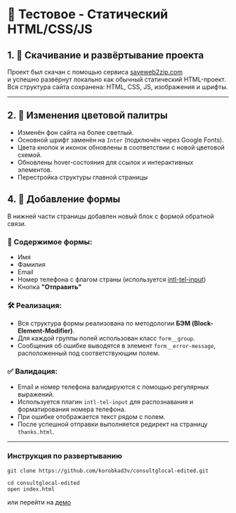 # 📄 Тестовое - Статический HTML/CSS/JS 

## 1. 🔽 Скачивание и развёртывание проекта

Проект был скачан с помощью сервиса [saveweb2zip.com](https://saveweb2zip.com)  
и успешно развёрнут локально как обычный статический HTML-проект.  
Вся структура сайта сохранена: HTML, CSS, JS, изображения и шрифты.

---

## 2. 🎨 Изменения цветовой палитры

- Изменён фон сайта на более светлый.
- Основной шрифт заменён на `Inter` (подключён через Google Fonts).
- Цвета кнопок и иконок обновлены в соответствии с новой цветовой схемой.
- Обновлены hover-состояния для ссылок и интерактивных элементов.
- Перестройка структуры главной страницы


## 4. 🧾 Добавление формы

В нижней части страницы добавлен новый блок с формой обратной связи.

### 📌 Содержимое формы:

- Имя
- Фамилия
- Email
- Номер телефона с флагом страны (используется [intl-tel-input](https://github.com/jackocnr/intl-tel-input))
- Кнопка **"Отправить"**

### 🛠️ Реализация:

- Вся структура формы реализована по методологии **БЭМ (Block-Element-Modifier)**.
- Для каждой группы полей использован класс `form__group`.
- Сообщения об ошибке выводятся в элемент `form__error-message`, расположенный под соответствующим полем.

### ✅ Валидация:

- Email и номер телефона валидируются с помощью регулярных выражений.
- Используется плагин `intl-tel-input` для распознавания и форматирования номера телефона.
- При ошибке отображается текст рядом с полем.
- После успешной отправки выполняется редирект на страницу `thanks.html`.

---

### Инструкция по развертыванию 

```shell
git clone https://github.com/korobkad3v/consultglocal-edited.git
```

```shell
cd consultglocal-edited
open index.html
```

или перейти на [демо](https://korobkad3v.github.io/consultglocal-edited/index.html)